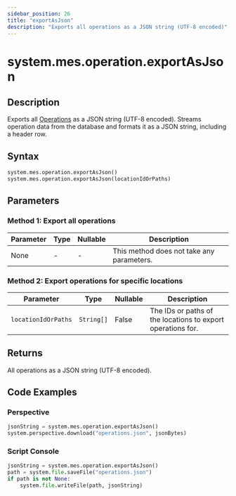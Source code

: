 ```yaml
---
sidebar_position: 26
title: "exportAsJson"
description: "Exports all operations as a JSON string (UTF-8 encoded)"
---
```


# system.mes.operation.exportAsJson

## Description

Exports all [Operations](../../data-model/operation-model/operation) as a JSON string (UTF-8 encoded).
Streams operation data from the database and formats it as a JSON string, including a header row.

## Syntax

```python
system.mes.operation.exportAsJson()
system.mes.operation.exportAsJson(locationIdOrPaths)
```

## Parameters

### Method 1: Export all operations

| Parameter | Type | Nullable | Description                               |
|-----------|------|----------|-------------------------------------------|
| None      | -    | -        | This method does not take any parameters. |

### Method 2: Export operations for specific locations

| Parameter           | Type       | Nullable | Description                                                 |
|---------------------|------------|----------|-------------------------------------------------------------|
| `locationIdOrPaths` | `String[]` | False    | The IDs or paths of the locations to export operations for. |

## Returns

All operations as a JSON string (UTF-8 encoded).

## Code Examples

### Perspective
```python
jsonString = system.mes.operation.exportAsJson()
system.perspective.download("operations.json", jsonBytes)
```

### Script Console
```python
jsonString = system.mes.operation.exportAsJson()
path = system.file.saveFile("operations.json")
if path is not None:
	system.file.writeFile(path, jsonString)
```
